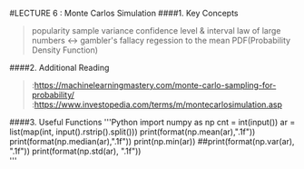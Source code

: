 #LECTURE 6 : Monte Carlos Simulation
####1. Key Concepts
> popularity
> sample
> variance
> confidence level & interval
> law of large numbers <-> gambler's fallacy 
> regession to the mean
> PDF(Probability Density Function)


####2. Additional Reading
> :https://machinelearningmastery.com/monte-carlo-sampling-for-probability/
> :https://www.investopedia.com/terms/m/montecarlosimulation.asp

####3. Useful Functions 
'''Python
  import numpy as np
  cnt = int(input())
  ar = list(map(int, input().rstrip().split()))
  print(format(np.mean(ar),".1f"))
  print(format(np.median(ar),".1f"))
  print(np.min(ar))
  ##print(format(np.var(ar), ".1f"))
  print(format(np.std(ar), ".1f"))  
'''
